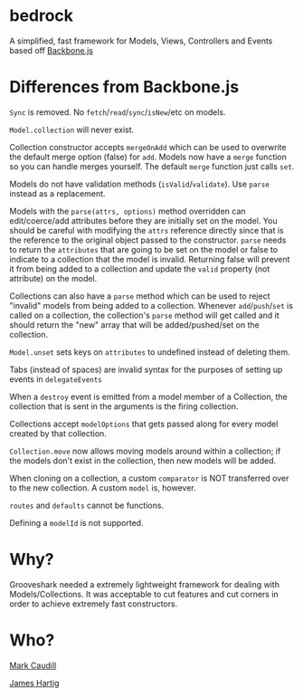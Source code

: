 bedrock
=======

A simplified, fast framework for Models, Views, Controllers and Events based off [Backbone.js](https://github.com/jashkenas/backbone)

# Differences from Backbone.js

`Sync` is removed. No `fetch`/`read`/`sync`/`isNew`/etc on models.

`Model.collection` will never exist.

Collection constructor accepts `mergeOnAdd` which can be used to overwrite the default merge option (false) for `add`. Models now have a
`merge` function so you can handle merges yourself. The default `merge` function just calls `set`.

Models do not have validation methods (`isValid`/`validate`). Use `parse` instead as a replacement.

Models with the `parse(attrs, options)` method overridden can edit/coerce/add attributes before they are initially set on the model. You should
be careful with modifying the `attrs` reference directly since that is the reference to the original object passed to the constructor. `parse`
needs to return the `attributes` that are going to be set on the model or false to indicate to a collection that the model is invalid. Returning
false will prevent it from being added to a collection and update the `valid` property (not attribute) on the model.

Collections can also have a `parse` method which can be used to reject "invalid" models from being added to a collection. Whenever
`add`/`push`/`set` is called on a collection, the collection's `parse` method will get called and it should return the "new" array that will be 
added/pushed/set on the collection.

`Model.unset` sets keys on `attributes` to undefined instead of deleting them.

Tabs (instead of spaces) are invalid syntax for the purposes of setting up events in `delegateEvents`

When a `destroy` event is emitted from a model member of a Collection, the collection that is sent in the arguments is the firing collection.

Collections accept `modelOptions` that gets passed along for every model created by that collection.

`Collection.move` now allows moving models around within a collection; if the models don't exist in the collection, then new models will be added.

When cloning on a collection, a custom `comparator` is NOT transferred over to the new collection. A custom `model` is, however.

`routes` and `defaults` cannot be functions.

Defining a `modelId` is not supported.

# Why?

Grooveshark needed a extremely lightweight framework for dealing with Models/Collections. It was acceptable to cut features and cut corners
in order to achieve extremely fast constructors.

# Who?

[Mark Caudill](https://github.com/mc0/)

[James Hartig](https://github.com/fastest963/)
